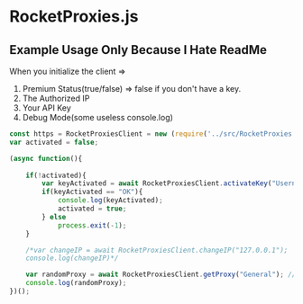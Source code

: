 # RocketProxies.js

## Example Usage Only Because I Hate ReadMe

When you initialize the client =>

1) Premium Status(true/false) => false if you don't have a key.
2) The Authorized IP
3) Your API Key
4) Debug Mode(some useless console.log)

```js
const https = RocketProxiesClient = new (require('../src/RocketProxies.js'))(false, "127.0.0.1", "KEY", false);
var activated = false;

(async function(){
    
    if(!activated){
        var keyActivated = await RocketProxiesClient.activateKey("Username");
        if(keyActivated == "OK"){
            console.log(keyActivated);
            activated = true;
        } else
            process.exit(-1);
    }

    /*var changeIP = await RocketProxiesClient.changeIP("127.0.0.1");
    console.log(changeIP)*/

    var randomProxy = await RocketProxiesClient.getProxy("General"); //getProxy("Dedicated", 1);
    console.log(randomProxy);
})();
```
